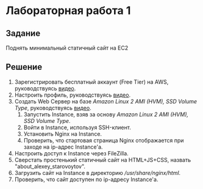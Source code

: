 # Лабораторная работа 1

## Задание

Поднять минимальный статичный сайт на EC2

## Решение

1. Зарегистрировать бесплатный аккаунт (Free Tier) на AWS, руководствуясь [видео](https://www.youtube.com/watch?v=O1_--7IvP5g&list=PLg5SS_4L6LYsxrZ_4xE_U95AtGsIB96k9).
1. Настроить профиль, руководствуясь [видео](https://www.youtube.com/watch?v=NBBIjFUQ2W0&list=PLg5SS_4L6LYsxrZ_4xE_U95AtGsIB96k9).
1. Создать Web Сервер на базе _Amazon Linux 2 AMI (HVM), SSD Volume Type_, руководствуясь [видео](https://www.youtube.com/watch?v=LjKGaco0QeQ&list=PLg5SS_4L6LYsxrZ_4xE_U95AtGsIB96k9).
   1. Запустить Instance, взяв за основу _Amazon Linux 2 AMI (HVM), SSD Volume Type_.
   1. Войти в Instance, используя SSH-клиент.
   1. Установить Nginx на Instance.
   1. Проверить, что стартовая страница Nginx отображается при заходе на ip-адрес Instance'а.
1. Настроить доступ к Instance через FileZilla.
1. Сверстать простенький статичный сайт на HTML+JS+CSS, назвать "about_alexey_starovoytov".
1. Загрузить сайт на Instance в директорию _/usr/share/nginx/html_.
1. Проверить, что сайт доступен по ip-адресу Instance'а.
